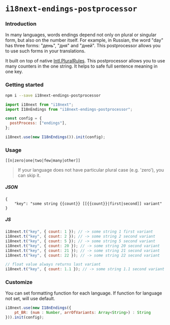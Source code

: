 # `i18next-endings-postprocessor`

### Introduction

In many languages, words endings depend not only on plural or singular form, but also on the number itself. For example, in Russian, the word "day" has three forms: "день", "дня" and "дней". This postprocessor allows you to use such forms in your translations.

It built on top of native [Intl.PluralRules](https://developer.mozilla.org/en-US/docs/Web/JavaScript/Reference/Global_Objects/Intl/PluralRules). This postprocessor allows you to use many counters in the one string. It helps to safe full sentence meaning in one key.

### Getting started

```bash
npm i --save i18next-endings-postprocessor
```

```javascript
import i18next from "i18next";
import I18nEndings from "i18next-endings-postprocessor";

const config = {
  postProcess: ["endings"],
};

i18next.use(new I18nEndings()).init(config);
```

### Usage

```
[[n|zero|one|two|few|many|other]]
```

> If your language does not have particular plural case (e.g. 'zero'), you can skip it.

##### JSON

```
{
	"key": "some string {{count}} [[{{count}}|first|second]] variant"
}
```

##### JS

```javascript
i18next.t("key", { count: 1 }); // -> some string 1 first variant
i18next.t("key", { count: 2 }); // -> some string 2 second variant
i18next.t("key", { count: 5 }); // -> some string 5 second variant
i18next.t("key", { count: 20 }); // -> some string 20 second variant
i18next.t("key", { count: 21 }); // -> some string 21 second variant
i18next.t("key", { count: 22 }); // -> some string 22 second variant

// float value always returns last variant
i18next.t("key", { count: 1.1 }); // -> some string 1.1 second variant
```

### Customize

You can set formatting function for each language. If function for language not set, will use default.

```javascript
i18next.use(new I18nEndings({
	pt_BR: (num : Number, arrOfVariants: Array<String>) : String
})).init(config);
```
